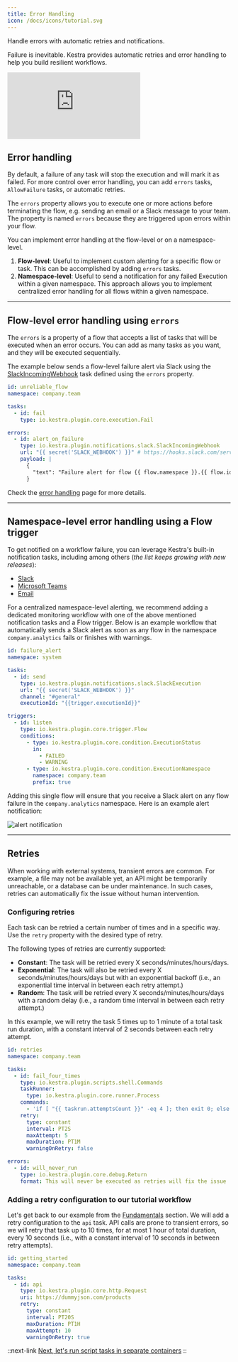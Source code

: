 ```yaml
---
title: Error Handling
icon: /docs/icons/tutorial.svg
---
```


Handle errors with automatic retries and notifications.

Failure is inevitable. Kestra provides automatic retries and error handling to help you build resilient workflows.

<div class="video-container">
  <iframe src="https://www.youtube.com/embed/6TH9HqLrRbE?si=Z7RQYf1pa3_8U30G" title="YouTube video player" frameborder="0" allow="accelerometer; autoplay; clipboard-write; encrypted-media; gyroscope; picture-in-picture; web-share" referrerpolicy="strict-origin-when-cross-origin" allowfullscreen></iframe>
</div>

## Error handling

By default, a failure of any task will stop the execution and will mark it as failed.
For more control over error handling, you can add `errors` tasks, `AllowFailure` tasks, or automatic retries.

The `errors` property allows you to execute one or more actions before terminating the flow, e.g. sending an email or a Slack message to your team. The property is named `errors` because they are triggered upon errors within your flow.

You can implement error handling at the flow-level or on a namespace-level.
1. **Flow-level**: Useful to implement custom alerting for a specific flow or task. This can be accomplished by adding `errors` tasks.
2. **Namespace-level**: Useful to send a notification for any failed Execution within a given namespace. This approach allows you to implement centralized error handling for all flows within a given namespace.

---

## Flow-level error handling using `errors`

The `errors` is a property of a flow that accepts a list of tasks that will be executed when an error occurs. You can add as many tasks as you want, and they will be executed sequentially.

The example below sends a flow-level failure alert via Slack using the [SlackIncomingWebhook](/plugins/plugin-notifications/slack/io.kestra.plugin.notifications.slack.slackincomingwebhook) task defined using the `errors` property.


```yaml
id: unreliable_flow
namespace: company.team

tasks:
  - id: fail
    type: io.kestra.plugin.core.execution.Fail

errors:
  - id: alert_on_failure
    type: io.kestra.plugin.notifications.slack.SlackIncomingWebhook
    url: "{{ secret('SLACK_WEBHOOK') }}" # https://hooks.slack.com/services/xyz/xyz/xyz
    payload: |
      {
        "text": "Failure alert for flow {{ flow.namespace }}.{{ flow.id }} with ID {{ execution.id }}"
      }
```

Check the [error handling](../04.workflow-components/11.errors.md) page for more details.

---

## Namespace-level error handling using a Flow trigger

To get notified on a workflow failure, you can leverage Kestra's built-in notification tasks, including among others (_the list keeps growing with new releases_):
- [Slack](/plugins/plugin-notifications/slack/io.kestra.plugin.notifications.slack.slackexecution)
- [Microsoft Teams](/plugins/plugin-notifications/teams/io.kestra.plugin.notifications.teams.teamsexecution)
- [Email](/plugins/plugin-notifications/mail/io.kestra.plugin.notifications.mail.mailexecution)


For a centralized namespace-level alerting, we recommend adding a dedicated monitoring workflow with one of the above mentioned notification tasks and a Flow trigger. Below is an example workflow that automatically sends a Slack alert as soon as any flow in the namespace `company.analytics` fails or finishes with warnings.

```yaml
id: failure_alert
namespace: system

tasks:
  - id: send
    type: io.kestra.plugin.notifications.slack.SlackExecution
    url: "{{ secret('SLACK_WEBHOOK') }}"
    channel: "#general"
    executionId: "{{trigger.executionId}}"

triggers:
  - id: listen
    type: io.kestra.plugin.core.trigger.Flow
    conditions:
      - type: io.kestra.plugin.core.condition.ExecutionStatus
        in:
          - FAILED
          - WARNING
      - type: io.kestra.plugin.core.condition.ExecutionNamespace
        namespace: company.team
        prefix: true
```

Adding this single flow will ensure that you receive a Slack alert on any flow failure in the `company.analytics` namespace. Here is an example alert notification:

![alert notification](/docs/administrator-guide/alert-notification.png)

---

## Retries

When working with external systems, transient errors are common. For example, a file may not be available yet, an API might be temporarily unreachable, or a database can be under maintenance. In such cases, retries can automatically fix the issue without human intervention.


### Configuring retries

Each task can be retried a certain number of times and in a specific way. Use the `retry` property with the desired type of retry.

The following types of retries are currently supported:
- **Constant**: The task will be retried every X seconds/minutes/hours/days.
- **Exponential**: The task will also be retried every X seconds/minutes/hours/days but with an exponential backoff (i.e., an exponential time interval in between each retry attempt.)
- **Random**: The task will be retried every X seconds/minutes/hours/days with a random delay (i.e., a random time interval in between each retry attempt.)

In this example, we will retry the task 5 times up to 1 minute of a total task run duration, with a constant interval of 2 seconds between each retry attempt.

```yaml
id: retries
namespace: company.team

tasks:
  - id: fail_four_times
    type: io.kestra.plugin.scripts.shell.Commands
    taskRunner:
      type: io.kestra.plugin.core.runner.Process
    commands:
      - 'if [ "{{ taskrun.attemptsCount }}" -eq 4 ]; then exit 0; else exit 1; fi'
    retry:
      type: constant
      interval: PT2S
      maxAttempt: 5
      maxDuration: PT1M
      warningOnRetry: false

errors:
  - id: will_never_run
    type: io.kestra.plugin.core.debug.Return
    format: This will never be executed as retries will fix the issue
```



### Adding a retry configuration to our tutorial workflow

Let's get back to our example from the [Fundamentals](./01.fundamentals.md) section. We will add a retry configuration to the `api` task. API calls are prone to transient errors, so we will retry that task up to 10 times, for at most 1 hour of total duration, every 10 seconds (i.e., with a constant interval of 10 seconds in between retry attempts).

```yaml
id: getting_started
namespace: company.team

tasks:
  - id: api
    type: io.kestra.plugin.core.http.Request
    uri: https://dummyjson.com/products
    retry:
      type: constant
      interval: PT20S
      maxDuration: PT1H
      maxAttempt: 10
      warningOnRetry: true
```

::next-link
[Next, let's run script tasks in separate containers](./07.docker.md)
::
